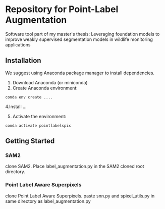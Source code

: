 # Repository for Point-Label Augmentation

Software tool part of my master's thesis: Leveraging foundation models to improve weakly supervised segmentation models in wildlife monitoring applications

<a name="installation"></a>
## Installation

We suggest using Anaconda package manager to install dependencies.

  1. Download Anaconda (or miniconda)
  2. Create Anaconda environment:

  ```conda env create .... ```
  
  4.Install ...

  5. Activate the environment:
     
  ```conda activate pointlabelspix```

  <a name="getting-started"></a>
  ## Getting Started

  ### SAM2

  clone SAM2. Place label_augmentation.py in the SAM2 cloned root directory. 

  ### Point Label Aware Superpixels

  clone Point Label Aware Superpixels. paste snn.py and spixel_utils.py in same directory as label_augmentation.py
